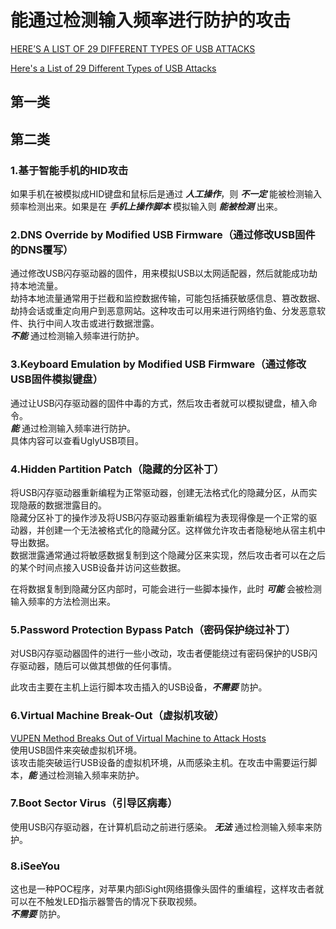 # 能通过检测输入频率进行防护的攻击

[HERE’S A LIST OF 29 DIFFERENT TYPES OF USB ATTACKS](https://www.guardian360.net/heres-list-29-different-types-usb-attacks/)

[Here's a List of 29 Different Types of USB Attacks](https://www.bleepingcomputer.com/news/security/heres-a-list-of-29-different-types-of-usb-attacks/)

## 第一类

## 第二类

### 1.基于智能手机的HID攻击

如果手机在被模拟成HID键盘和鼠标后是通过 ***人工操作***，则 ***不一定*** 能被检测输入频率检测出来。如果是在 ***手机上操作脚本*** 模拟输入则 ***能被检测*** 出来。

### 2.DNS Override by Modified USB Firmware（通过修改USB固件的DNS覆写）

通过修改USB闪存驱动器的固件，用来模拟USB以太网适配器，然后就能成功劫持本地流量。  
劫持本地流量通常用于拦截和监控数据传输，可能包括捕获敏感信息、篡改数据、劫持会话或重定向用户到恶意网站。这种攻击可以用来进行网络钓鱼、分发恶意软件、执行中间人攻击或进行数据泄露。  
***不能*** 通过检测输入频率进行防护。

### 3.Keyboard Emulation by Modified USB Firmware（通过修改USB固件模拟键盘）

通过让USB闪存驱动器的固件中毒的方式，然后攻击者就可以模拟键盘，植入命令。  
***能*** 通过检测输入频率进行防护。  
具体内容可以查看UglyUSB项目。

### 4.Hidden Partition Patch（隐藏的分区补丁）

将USB闪存驱动器重新编程为正常驱动器，创建无法格式化的隐藏分区，从而实现隐蔽的数据泄露目的。  
隐藏分区补丁的操作涉及将USB闪存驱动器重新编程为表现得像是一个正常的驱动器，并创建一个无法被格式化的隐藏分区。这样做允许攻击者隐秘地从宿主机中导出数据。  
数据泄露通常通过将敏感数据复制到这个隐藏分区来实现，然后攻击者可以在之后的某个时间点接入USB设备并访问这些数据。

在将数据复制到隐藏分区内部时，可能会进行一些脚本操作，此时 ***可能*** 会被检测输入频率的方法检测出来。

### 5.Password Protection Bypass Patch（密码保护绕过补丁）

对USB闪存驱动器固件的进行一些小改动，攻击者便能绕过有密码保护的USB闪存驱动器，随后可以做其想做的任何事情。

此攻击主要在主机上运行脚本攻击插入的USB设备，***不需要*** 防护。

### 6.Virtual Machine Break-Out（虚拟机攻破）

[VUPEN Method Breaks Out of Virtual Machine to Attack Hosts](https://www.securityweek.com/vupen-method-breaks-out-virtual-machine-attack-hosts/)  
使用USB固件来突破虚拟机环境。  
该攻击能突破运行USB设备的虚拟机环境，从而感染主机。在攻击中需要运行脚本，***能*** 通过检测输入频率来防护。

### 7.Boot Sector Virus（引导区病毒）

使用USB闪存驱动器，在计算机启动之前进行感染。
***无法*** 通过检测输入频率来防护。

### 8.iSeeYou

这也是一种POC程序，对苹果内部iSight网络摄像头固件的重编程，这样攻击者就可以在不触发LED指示器警告的情况下获取视频。  
***不需要*** 防护。

